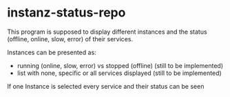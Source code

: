 # instanz-status-repo

This program is supposed to display different instances and the status (offline, online, slow, error) of their services.

Instances can be presented as:
 - running (online, slow, error) vs stopped (offline) (still to be implemented)
 - list with none, specific or all services displayed (still to be implemented)
 
 If one Instance is selected every service and their status can be seen
 

